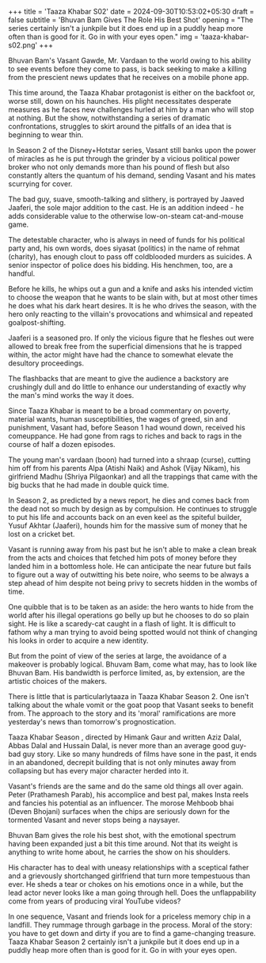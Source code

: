 +++
title = 'Taaza Khabar S02'
date = 2024-09-30T10:53:02+05:30
draft = false
subtitle = 'Bhuvan Bam Gives The Role His Best Shot'
opening = "The series certainly isn't a junkpile but it does end up in a puddly heap more often than is good for it. Go in with your eyes open."
img = 'taaza-khabar-s02.png'
+++

Bhuvan Bam's Vasant Gawde, Mr. Vardaan to the world owing to his ability to see events before they come to pass, is back seeking to make a killing from the prescient news updates that he receives on a mobile phone app.

This time around, the Taaza Khabar protagonist is either on the backfoot or, worse still, down on his haunches. His plight necessitates desperate measures as he faces new challenges hurled at him by a man who will stop at nothing. But the show, notwithstanding a series of dramatic confrontations, struggles to skirt around the pitfalls of an idea that is beginning to wear thin.

In Season 2 of the Disney+Hotstar series, Vasant still banks upon the power of miracles as he is put through the grinder by a vicious political power broker who not only demands more than his pound of flesh but also constantly alters the quantum of his demand, sending Vasant and his mates scurrying for cover.

The bad guy, suave, smooth-talking and slithery, is portrayed by Jaaved Jaaferi, the sole major addition to the cast. He is an addition indeed - he adds considerable value to the otherwise low-on-steam cat-and-mouse game.

The detestable character, who is always in need of funds for his political party and, his own words, does siyasat (politics) in the name of rehmat (charity), has enough clout to pass off coldblooded murders as suicides. A senior inspector of police does his bidding. His henchmen, too, are a handful.

Before he kills, he whips out a gun and a knife and asks his intended victim to choose the weapon that he wants to be slain with, but at most other times he does what his dark heart desires. It is he who drives the season, with the hero only reacting to the villain's provocations and whimsical and repeated goalpost-shifting.

Jaaferi is a seasoned pro. If only the vicious figure that he fleshes out were allowed to break free from the superficial dimensions that he is trapped within, the actor might have had the chance to somewhat elevate the desultory proceedings.

The flashbacks that are meant to give the audience a backstory are crushingly dull and do little to enhance our understanding of exactly why the man's mind works the way it does.

Since Taaza Khabar is meant to be a broad commentary on poverty, material wants, human susceptibilities, the wages of greed, sin and punishment, Vasant had, before Season 1 had wound down, received his comeuppance. He had gone from rags to riches and back to rags in the course of half a dozen episodes.

The young man's vardaan (boon) had turned into a shraap (curse), cutting him off from his parents Alpa (Atishi Naik) and Ashok (Vijay Nikam), his girlfriend Madhu (Shriya Pilgaonkar) and all the trappings that came with the big bucks that he had made in double quick time.

In Season 2, as predicted by a news report, he dies and comes back from the dead not so much by design as by compulsion. He continues to struggle to put his life and accounts back on an even keel as the spiteful builder, Yusuf Akhtar (Jaaferi), hounds him for the massive sum of money that he lost on a cricket bet.

Vasant is running away from his past but he isn't able to make a clean break from the acts and choices that fetched him pots of money before they landed him in a bottomless hole. He can anticipate the near future but fails to figure out a way of outwitting his bete noire, who seems to be always a step ahead of him despite not being privy to secrets hidden in the wombs of time.

One quibble that is to be taken as an aside: the hero wants to hide from the world after his illegal operations go belly up but he chooses to do so plain sight. He is like a scaredy-cat caught in a flash of light. It is difficult to fathom why a man trying to avoid being spotted would not think of changing his looks in order to acquire a new identity.

But from the point of view of the series at large, the avoidance of a makeover is probably logical. Bhuvam Bam, come what may, has to look like Bhuvan Bam. His bandwidth is perforce limited, as, by extension, are the artistic choices of the makers.

There is little that is particularlytaaza in Taaza Khabar Season 2. One isn't talking about the whale vomit or the goat poop that Vasant seeks to benefit from. The approach to the story and its 'moral' ramifications are more yesterday's news than tomorrow's prognostication.

Taaza Khabar Season , directed by Himank Gaur and written Aziz Dalal, Abbas Dalal and Hussain Dalal, is never more than an average good guy-bad guy story. Like so many hundreds of films have sone in the past, it ends in an abandoned, decrepit building that is not only minutes away from collapsing but has every major character herded into it.

Vasant's friends are the same and do the same old things all over again. Peter (Prathamesh Parab), his accomplice and best pal, makes Insta reels and fancies his potential as an influencer. The morose Mehboob bhai (Deven Bhojani) surfaces when the chips are seriously down for the tormented Vasant and never stops being a naysayer.

Bhuvan Bam gives the role his best shot, with the emotional spectrum having been expanded just a bit this time around. Not that its weight is anything to write home about, he carries the show on his shoulders.

His character has to deal with uneasy relationships with a sceptical father and a grievously shortchanged girlfriend that turn more tempestuous than ever. He sheds a tear or chokes on his emotions once in a while, but the lead actor never looks like a man going through hell. Does the unflappability come from years of producing viral YouTube videos?

In one sequence, Vasant and friends look for a priceless memory chip in a landfill. They rummage through garbage in the process. Moral of the story: you have to get down and dirty if you are to find a game-changing treasure. Taaza Khabar Season 2 certainly isn't a junkpile but it does end up in a puddly heap more often than is good for it. Go in with your eyes open.
